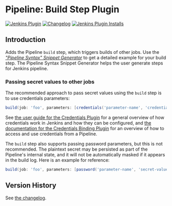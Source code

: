 # Pipeline: Build Step Plugin

[![Jenkins Plugin](https://img.shields.io/jenkins/plugin/v/pipeline-build-step)](https://plugins.jenkins.io/pipeline-build-step)
[![Changelog](https://img.shields.io/github/v/tag/jenkinsci/pipeline-build-step-plugin?label=changelog)](https://github.com/jenkinsci/pipeline-build-step-plugin/blob/master/CHANGELOG.md)
[![Jenkins Plugin Installs](https://img.shields.io/jenkins/plugin/i/pipeline-build-step?color=blue)](https://plugins.jenkins.io/pipeline-build-step)

## Introduction

Adds the Pipeline `build` step, which triggers builds of other jobs.
Use the [_"Pipeline Syntax" Snippet Generator_](https://jenkins.io/redirect/pipeline-snippet-generator) to get a detailed example for your build step.
The Pipeline Syntax Snippet Generator helps the user generate steps for Jenkins pipeline.

### Passing secret values to other jobs

The recommended approach to pass secret values using the `build` step is to use credentials parameters:

```groovy
build(job: 'foo', parameters: [credentials('parameter-name', 'credentials-id')])
```

See [the user guide for the Credentials Plugin](https://plugins.jenkins.io/credentials/) for a general overview of how credentials work in Jenkins and how they can be configured, and [the documentation for the Credentials Binding Plugin](https://plugins.jenkins.io/credentials-binding/) for an overview of how to access and use credentials from a Pipeline.

The `build` step also supports passing password parameters, but this is not recommended.
The plaintext secret may be persisted as part of the Pipeline's internal state, and it will not be automatically masked if it appears in the build log.
Here is an example for reference:

```groovy
build(job: 'foo', parameters: [password('parameter-name', 'secret-value')])
```

## Version History

See [the changelog](CHANGELOG.md).
